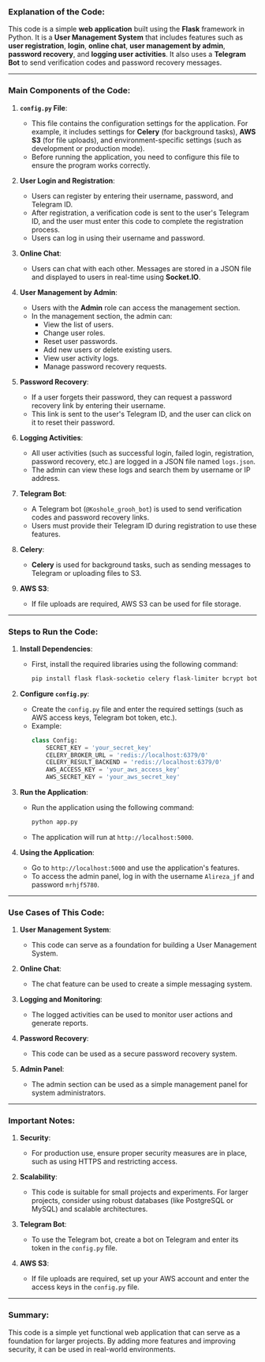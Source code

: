 ### Explanation of the Code:

This code is a simple **web application** built using the **Flask** framework in Python. It is a **User Management System** that includes features such as **user registration**, **login**, **online chat**, **user management by admin**, **password recovery**, and **logging user activities**. It also uses a **Telegram Bot** to send verification codes and password recovery messages.

---

### Main Components of the Code:

1. **`config.py` File**:
   - This file contains the configuration settings for the application. For example, it includes settings for **Celery** (for background tasks), **AWS S3** (for file uploads), and environment-specific settings (such as development or production mode).
   - Before running the application, you need to configure this file to ensure the program works correctly.

2. **User Login and Registration**:
   - Users can register by entering their username, password, and Telegram ID.
   - After registration, a verification code is sent to the user's Telegram ID, and the user must enter this code to complete the registration process.
   - Users can log in using their username and password.

3. **Online Chat**:
   - Users can chat with each other. Messages are stored in a JSON file and displayed to users in real-time using **Socket.IO**.

4. **User Management by Admin**:
   - Users with the **Admin** role can access the management section.
   - In the management section, the admin can:
     - View the list of users.
     - Change user roles.
     - Reset user passwords.
     - Add new users or delete existing users.
     - View user activity logs.
     - Manage password recovery requests.

5. **Password Recovery**:
   - If a user forgets their password, they can request a password recovery link by entering their username.
   - This link is sent to the user's Telegram ID, and the user can click on it to reset their password.

6. **Logging Activities**:
   - All user activities (such as successful login, failed login, registration, password recovery, etc.) are logged in a JSON file named `logs.json`.
   - The admin can view these logs and search them by username or IP address.

7. **Telegram Bot**:
   - A Telegram bot (`@Koshole_grooh_bot`) is used to send verification codes and password recovery links.
   - Users must provide their Telegram ID during registration to use these features.

8. **Celery**:
   - **Celery** is used for background tasks, such as sending messages to Telegram or uploading files to S3.

9. **AWS S3**:
   - If file uploads are required, AWS S3 can be used for file storage.

---

### Steps to Run the Code:

1. **Install Dependencies**:
   - First, install the required libraries using the following command:
     ```bash
     pip install flask flask-socketio celery flask-limiter bcrypt boto3 python-telegram-bot
     ```

2. **Configure `config.py`**:
   - Create the `config.py` file and enter the required settings (such as AWS access keys, Telegram bot token, etc.).
   - Example:
     ```python
     class Config:
         SECRET_KEY = 'your_secret_key'
         CELERY_BROKER_URL = 'redis://localhost:6379/0'
         CELERY_RESULT_BACKEND = 'redis://localhost:6379/0'
         AWS_ACCESS_KEY = 'your_aws_access_key'
         AWS_SECRET_KEY = 'your_aws_secret_key'
     ```

3. **Run the Application**:
   - Run the application using the following command:
     ```bash
     python app.py
     ```
   - The application will run at `http://localhost:5000`.

4. **Using the Application**:
   - Go to `http://localhost:5000` and use the application's features.
   - To access the admin panel, log in with the username `Alireza_jf` and password `mrhjf5780`.

---

### Use Cases of This Code:

1. **User Management System**:
   - This code can serve as a foundation for building a User Management System.

2. **Online Chat**:
   - The chat feature can be used to create a simple messaging system.

3. **Logging and Monitoring**:
   - The logged activities can be used to monitor user actions and generate reports.

4. **Password Recovery**:
   - This code can be used as a secure password recovery system.

5. **Admin Panel**:
   - The admin section can be used as a simple management panel for system administrators.

---

### Important Notes:

1. **Security**:
   - For production use, ensure proper security measures are in place, such as using HTTPS and restricting access.

2. **Scalability**:
   - This code is suitable for small projects and experiments. For larger projects, consider using robust databases (like PostgreSQL or MySQL) and scalable architectures.

3. **Telegram Bot**:
   - To use the Telegram bot, create a bot on Telegram and enter its token in the `config.py` file.

4. **AWS S3**:
   - If file uploads are required, set up your AWS account and enter the access keys in the `config.py` file.

---

### Summary:

This code is a simple yet functional web application that can serve as a foundation for larger projects. By adding more features and improving security, it can be used in real-world environments.
